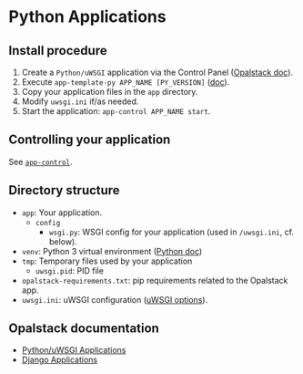 # Python Applications

## Install procedure

1. Create a `Python/uWSGI` application via the Control Panel
   ([Opalstack doc](https://help.opalstack.com/article/60/pythonuwsgi-applications#installing-a-pythonuwsgi-application)).
2. Execute `app-template-py APP_NAME [PY_VERSION]` ([doc](../../README.md#app-template-py)).
3. Copy your application files in the `app` directory.
4. Modify `uwsgi.ini` if/as needed.
5. Start the application: `app-control APP_NAME start`.


## Controlling your application

See [`app-control`](../../README.md#app-control).


## Directory structure

- `app`: Your application.
  - `config`
    - `wsgi.py`: WSGI config for your application (used in `/uwsgi.ini`, cf. below).
- `venv`: Python 3 virtual environment ([Python doc](https://docs.python.org/3/library/venv.html))
- `tmp`: Temporary files used by your application
  - `uwsgi.pid`: PID file
- `opalstack-requirements.txt`: pip requirements related to the Opalstack app.
- `uwsgi.ini`: uWSGI configuration ([uWSGI options](https://uwsgi-docs.readthedocs.io/en/latest/Options.html)).


## Opalstack documentation

- [Python/uWSGI Applications](https://help.opalstack.com/article/60/pythonuwsgi-applications)
- [Django Applications](https://help.opalstack.com/article/61/installing-django)
